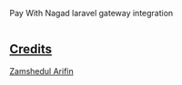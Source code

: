 <p>Pay With Nagad laravel gateway integration</p>
<img src="./nagad.png" alt="">

<h2 dir="auto"><a id="user-content-credits" class="anchor" aria-hidden="true" href="#credits">Credits</h2>
<a href="https://www.facebook.com/zamshed02/" rel="nofollow">Zamshedul Arifin</a>
